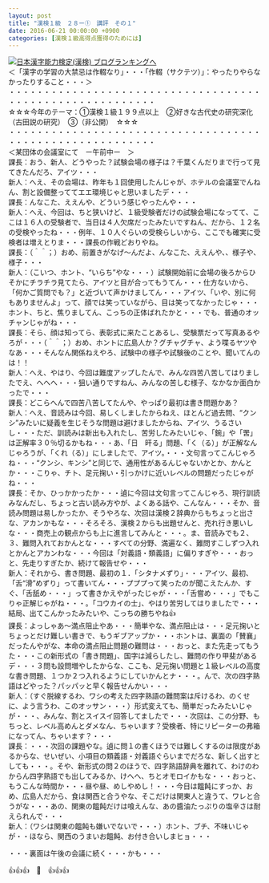 ```yaml
---
layout: post
title: "漢検１級　２８ー①　講評　その１"
date: 2016-06-21 00:00:00 +0900
categories: [漢検１級高得点獲得のためには]
---
```


[![](/syuusyuu9701/assets/images/漢検１級-２８ー①-講評-その１-br_c_3028_1.gif)](http://blog.with2.net/link.php?1659096:3028 "日本漢字能力検定(漢検) ブログランキングへ")[日本漢字能力検定(漢検) ブログランキングへ](http://blog.with2.net/link.php?1659096:3028)  
＜「漢字の学習の大禁忌は作輟なり」・・・「作輟（サクテツ）」：やったりやらなかったりすること・・・＞  
・・・・・・・・・・・・・・・・・・・・・・・・・・・・・・・・・・・・・・・・・・・・・・・・・・・・・・・・・  
☆☆☆今年のテーマ：①漢検１級１９９点以上　②好きな古代史の研究深化（古田説の研究）　③（非公開）　☆☆☆　　  
・・・・・・・・・・・・・・・・・・・・・・・・・・・・・・・・・・・・・・・・・・・・・・・・・・・・・・・・・  
＜某団体の会議室にて　ー午前中ー　＞  
課長：おう、新人、どうやった？試験会場の様子は？千葉くんだりまで行って見てきたんだろ、アイツ・・・  
新人：へえ、その会場は、昨年も１回使用したんじゃが、ホテルの会議室でんねん、割と設備整っててエエ環境じゃと思いましたデ・・・  
課長：んなこた、ええんや、どういう感じやったんや・・・  
新人：へえ、今回は、ちと狭いけど、１級受験者だけの試験会場になってて、ここは１６人の受験者で、当日は４人欠席だったみたいですねん、だから、１２名の受検やったね・・・例年、１０人ぐらいの受検らしいから、ここでも確実に受検者は増えとりま・・・課長の作戦どおりやね。  
課長：（＾＾；）おめ、前置きがなげ～んだよ、んなこた、ええんや、、様子や、様子・・・  
新人：（こいつ、ホント、“いらち”やな・・・）試験開始前に会場の後ろからひそかにチラチラ見てたら、アイツと目が合ってもうてん・・・仕方ないから、「何かご質問でも？」と近づいて声かけましてん・・・アイツ、「いや、別に何もありませんよ」って、顔では笑っていながら、目は笑ってなかったじゃ・・・ホント、ちと、焦りましてん、こっちの正体ばれたかと・・・でも、普通のオッチャンじゃがね・・・  
課長：そら、顔は知ってら、表彰式に来たことあるし、受験票だって写真あるやろが・・・（＾＾；）おめ、ホントに広島人か？グチャグチャ、よう喋るヤツやなあ・・・そんなん関係ねえやろ、試験中の様子や試験後のことや、聞いてんのは！！  
新人：へえ、やはり、今回は難度アップしたんで、みんな四苦八苦してはりましたでえ、へへへ・・・狙い通りですねん、みんなの苦しむ様子、なかなか面白かったで・・・  
課長：どこらへんで四苦八苦してたんや、やっぱり最初は書き問題かあ？  
新人：へえ、音読みは今回、易しくしましたからねえ、ほとんど過去問、“クンシ”みたいに疑義を生じそうな問題は避けましたからね、アイツ、うるさいし・・・ただ、訓読みは新出も入れたし、苦労したみたいじゃ、「鋺」や「罟」は正解率３０％切るかもね・・・あ、「日　旰る」問題、「く（る）」が正解なんじゃろうが、「くれ（る）」にしましたで、アイツ。・・・文句言ってこんじゃろね・・・“クンシ、キンシ”と同じで、通用性があるんじゃないかとか、かんとか・・・こりゃ、チト、足元掬い・引っかけに近いレベルの問題だったじゃがね・・・  
課長：そか、ひっかかったか・・・遉に今回は文句言ってこんじゃろ、現行訓読みなんだし、ちょっと古い読み方やが、よくある話や、こんなん・・・そか、音読み問題は易しかったか、そうやろな、次回は漢検２辞典からもちょっと出さな、アカンかもな・・・そろそろ、漢検２からも出題せんと、売れ行き悪いしな・・・商売上の観点からも上に進言してみんと・・・。ま、音読みでも２、３、難問入れておかんとな・・・すべての分野、満遍なく、難問すこしずつ入れとかんとアカンわな・・・今回は「対義語・類義語」に偏りすぎや・・・おっと、先走りすぎたか、続けて報告せや・・・  
新人：それから、書き問題、最初の１．「シタナメずり」・・・アイツ、最初、「舌“滑”めずり」って書いてん・・・プププって笑ったのが聞こえたんか、すぐ、「舌舐め・・・」って書きかえやがったじゃが・・・「舌嘗め・・・」でもこりゃ正解じゃがね・・・。「コウカイの士」、やはり苦労してはりましたで・・・結局、出てこんかったみたいや、こっちの勝ちやね👍  
課長：よっしゃあ～満点阻止やあ・・・簡単やな、満点阻止は・・・足元掬いとちょっとだけ難しい書きで、もうギブアップか・・・ホントは、裏面の「賛襄」だったんやがな、本命の満点阻止問題の難問は・・・おっと、また先走ってもうた・・・この新形式の「書き問題」、国字は減らしたし、難問の作り甲斐があるデ・・・３問も設問増やしたからな、ここも、足元掬い問題と１級レベルの高度な書き問題、１つか２つ入れるようにしていかんとナ・・・。んで、次の四字熟語はどやった？パッパッと早く報告せんかい・・・  
新人：（すぐ脱線するわ、ワシの考えた四字熟語の難問案は斥けるわ、のくせに、よう言うわ、このオッサン・・・）形式変えても、簡単だったみたいじゃが・・・、みんな、割とスイスイ回答してましたで・・・次回は、この分野、もちっと、レベル高めんとダメなん、ちゃいます？受検者、特にリピーターの弗箱になってん、ちゃいます？・・・  
課長：・・・次回の課題やな。遉に問１の書くほうでは難しくするのは限度があるからな、せいぜい、小項目の類義語・対義語ぐらいまでだろな、新しく出すとしても・・・。そや、新形式の問２のほうで、四字熟語辞典を離れて、わけのわからん四字熟語でも出してみるか、けへへ、ちとオモロイかもな・・・おっと、もうこんな時間か・・・昼や昼、めしやめし！・・・今日は饂飩にすっか、おめ、広島人だから、食は関西と合うやな、そこだけは関東人と違うて、ワレと合うがな・・・あの、関東の饂飩だけは喰えんな、あの醬油たっぷりの塩辛さは耐えられんで・・・  
新人：（ワシは関東の饂飩も嫌いでないで・・・）ホント、ブチ、不味いじゃが・・ほなら、関西のうまいお饂飩、お付き合いしまヒョ・・・  
  
・・・裏面は午後の会議に続く・・・かも・・・  
  
👍👍👍　🐒　👍👍👍  
  
  
  
  